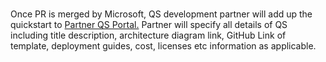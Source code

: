 <br>
<p>Once PR is merged by Microsoft, QS development partner will add  up the quickstart to <a href="https://partnerquickstarts.azurewebsites.net/" Target="blank">Partner QS Portal.</a>&nbsp;Partner will specify all details of QS  including title description, architecture diagram link, GitHub Link of template,  deployment guides, cost, licenses etc information as applicable. </a></p>
